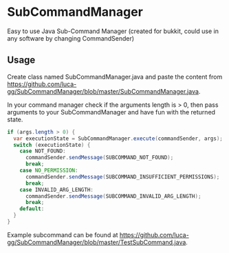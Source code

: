 # SubCommandManager
Easy to use Java Sub-Command Manager (created for bukkit, could use in any software by changing CommandSender)

## Usage

Create class named SubCommandManager.java and paste the content from https://github.com/luca-gg/SubCommandManager/blob/master/SubCommandManager.java.

In your command manager check if the arguments length is > 0, then pass arguments to your SubCommandManager and have fun with the returned state.

```java
if (args.length > 0) {
  var executionState = SubCommandManager.execute(commandSender, args);
  switch (executionState) {
    case NOT_FOUND:
      commandSender.sendMessage(SUBCOMMAND_NOT_FOUND);
      break;
    case NO_PERMISSION: 
      commandSender.sendMessage(SUBCOMMAND_INSUFFICIENT_PERMISSIONS);
      break;
    case INVALID_ARG_LENGTH: 
      commandSender.sendMessage(SUBCOMMAND_INVALID_ARG_LENGTH);
      break;
    default:
  }
}
```

Example subcommand can be found at https://github.com/luca-gg/SubCommandManager/blob/master/TestSubCommand.java.
